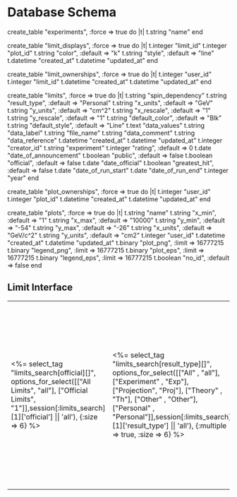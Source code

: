 # Database Schema

  create_table "experiments", :force => true do |t|
    t.string "name"
  end

  create_table "limit_displays", :force => true do |t|
    t.integer  "limit_id"
    t.integer  "plot_id"
    t.string   "color",      :default => "k"
    t.string   "style",      :default => "line"
    t.datetime "created_at"
    t.datetime "updated_at"
  end

  create_table "limit_ownerships", :force => true do |t|
    t.integer  "user_id"
    t.integer  "limit_id"
    t.datetime "created_at"
    t.datetime "updated_at"
  end

  create_table "limits", :force => true do |t|
    t.string   "spin_dependency"
    t.string   "result_type",          :default => "Personal"
    t.string   "x_units",              :default => "GeV"
    t.string   "y_units",              :default => "cm^2"
    t.string   "x_rescale",            :default => "1"
    t.string   "y_rescale",            :default => "1"
    t.string   "default_color",        :default => "Blk"
    t.string   "default_style",        :default => "Line"
    t.text     "data_values"
    t.string   "data_label"
    t.string   "file_name"
    t.string   "data_comment"
    t.string   "data_reference"
    t.datetime "created_at"
    t.datetime "updated_at"
    t.integer  "creator_id"
    t.string   "experiment"
    t.integer  "rating",               :default => 0
    t.date     "date_of_announcement"
    t.boolean  "public",               :default => false
    t.boolean  "official",             :default => false
    t.date     "date_official"
    t.boolean  "greatest_hit",         :default => false
    t.date     "date_of_run_start"
    t.date     "date_of_run_end"
    t.integer  "year"
  end

  create_table "plot_ownerships", :force => true do |t|
    t.integer  "user_id"
    t.integer  "plot_id"
    t.datetime "created_at"
    t.datetime "updated_at"
  end

  create_table "plots", :force => true do |t|
    t.string   "name"
    t.string   "x_min",                          :default => "1"
    t.string   "x_max",                          :default => "10000"
    t.string   "y_min",                          :default => "-54"
    t.string   "y_max",                          :default => "-26"
    t.string   "x_units",                        :default => "GeV/c^2"
    t.string   "y_units",                        :default => "cm2"
    t.integer  "user_id"
    t.datetime "created_at"
    t.datetime "updated_at"
    t.binary   "plot_png",   :limit => 16777215
    t.binary   "legend_png", :limit => 16777215
    t.binary   "plot_eps",   :limit => 16777215
    t.binary   "legend_eps", :limit => 16777215
    t.boolean  "no_id",                          :default => false
  end

 
## Limit Interface


  <table class='form'>
    <tr>
      <td><%= select_tag "limits_search[official][]",
                         options_for_select([["All Limits", "all"], ["Official Limits", "1"]],session[:limits_search][1]['official'] || 'all'),
                         {:size => 6} %></td>
      <td><%= select_tag "limits_search[result_type][]",
                         options_for_select([["All" , "all"], ["Experiment" , "Exp"], ["Projection", "Proj"], ["Theory" , "Th"], ["Other" , "Other"], ["Personal" , "Personal"]],session[:limits_search][1]['result_type'] || 'all'),
                         {:multiple => true, :size => 6} %></td>
        <!-- CAN COMMENT OUT THE BELOW LINE(S) IF IT DOESN'T WORK -->
<!--      <td><%= select_tag "limits_search[measurement_type][]",
                         options_for_select([["All" , "all"],  ["Direct" , "Dir"], ["Indirect" , "Ind"]],session[:limits_search][1]['measurement_type'] || 'all'),
                         {:multiple => true, :size => 6} %></td>
    -->    
        <td><%= select_tag "limits_search[spin_dependency][]",
                         options_for_select(Limit.spin_dependencies.sort,session[:limits_search][1]['spin_dependency'] || 'all'),
                         {:multiple => true, :size => 6} %></td>
      <td><%= select_tag "limits_search[experiment][]",
                         options_for_select(Limit.experiments.sort,session[:limits_search][1]['experiment'] || 'all'),
                         {:multiple => true, :size => 6} %></td>
      <td><%= select_tag "limits_search[year][]",
                         options_for_select([["All", "all"], ["2000", "2000"], ["2001", "2001"], ["2002", "2002"],["2003", "2003"], ["2004", "2004"], ["2005", "2005"],["2006", "2006"], ["2007", "2007"], ["2008", "2008"], ["2009", "2009"], ["2010", "2010"], ["2011", "2011"], ["2012", "2012"],["2013", "2013"],["2014", "2014"],["2014", "2014"],["2015", "2015"],["2016", "2016"],["2017", "2017"],["2018", "2018"],["2019", "2019"],["2020", "2020"]],session[:limits_search][1]['year'] || 'all'),
                         {:multiple => true, :size => 6} %></td>
      <td><%= select_tag "limits_search[greatest_hit][]",
                         options_for_select([["All", "all"], ["Greatest Hits", "1"]],session[:limits_search][1]['greatesthit'] || 'all'),
                         {:multiple => false, :size => 6} %></td>
    </tr>
  </table>


